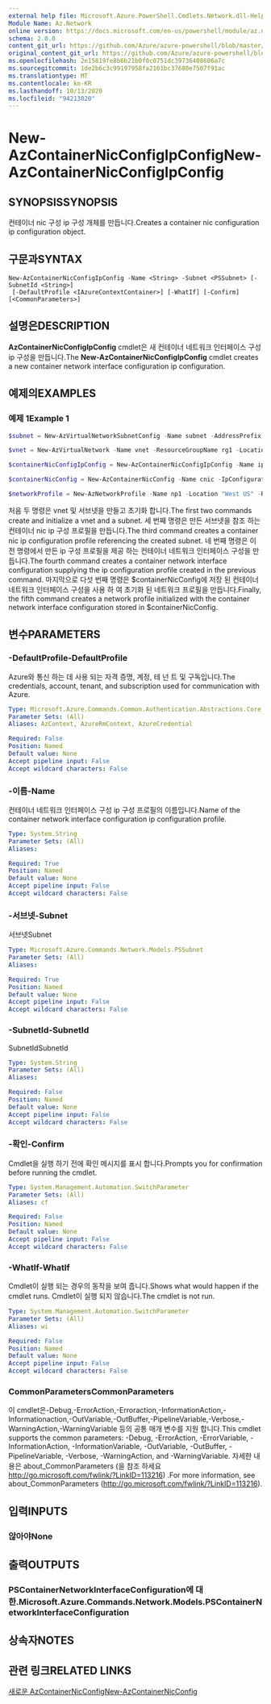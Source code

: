 ```yaml
---
external help file: Microsoft.Azure.PowerShell.Cmdlets.Network.dll-Help.xml
Module Name: Az.Network
online version: https://docs.microsoft.com/en-us/powershell/module/az.network/new-AzContainerNicconfigipconfig
schema: 2.0.0
content_git_url: https://github.com/Azure/azure-powershell/blob/master/src/Network/Network/help/New-AzContainerNicConfigIpConfig.md
original_content_git_url: https://github.com/Azure/azure-powershell/blob/master/src/Network/Network/help/New-AzContainerNicConfigIpConfig.md
ms.openlocfilehash: 2e15819fe8b6b21b0f0c0751dc39736408606a7c
ms.sourcegitcommit: 1de2b6c3c99197958fa2101bc37680e7507f91ac
ms.translationtype: MT
ms.contentlocale: ko-KR
ms.lasthandoff: 10/13/2020
ms.locfileid: "94213020"
---
```

# <span data-ttu-id="1a6d6-101">New-AzContainerNicConfigIpConfig</span><span class="sxs-lookup"><span data-stu-id="1a6d6-101">New-AzContainerNicConfigIpConfig</span></span>

## <span data-ttu-id="1a6d6-102">SYNOPSIS</span><span class="sxs-lookup"><span data-stu-id="1a6d6-102">SYNOPSIS</span></span>
<span data-ttu-id="1a6d6-103">컨테이너 nic 구성 ip 구성 개체를 만듭니다.</span><span class="sxs-lookup"><span data-stu-id="1a6d6-103">Creates a container nic configuration ip configuration object.</span></span>

## <span data-ttu-id="1a6d6-104">구문과</span><span class="sxs-lookup"><span data-stu-id="1a6d6-104">SYNTAX</span></span>

```
New-AzContainerNicConfigIpConfig -Name <String> -Subnet <PSSubnet> [-SubnetId <String>]
 [-DefaultProfile <IAzureContextContainer>] [-WhatIf] [-Confirm] [<CommonParameters>]
```

## <span data-ttu-id="1a6d6-105">설명은</span><span class="sxs-lookup"><span data-stu-id="1a6d6-105">DESCRIPTION</span></span>
<span data-ttu-id="1a6d6-106">**AzContainerNicConfigIpConfig** cmdlet은 새 컨테이너 네트워크 인터페이스 구성 ip 구성을 만듭니다.</span><span class="sxs-lookup"><span data-stu-id="1a6d6-106">The **New-AzContainerNicConfigIpConfig** cmdlet creates a new container network interface configuration ip configuration.</span></span> 

## <span data-ttu-id="1a6d6-107">예제의</span><span class="sxs-lookup"><span data-stu-id="1a6d6-107">EXAMPLES</span></span>

### <span data-ttu-id="1a6d6-108">예제 1</span><span class="sxs-lookup"><span data-stu-id="1a6d6-108">Example 1</span></span>
```powershell
$subnet = New-AzVirtualNetworkSubnetConfig -Name subnet -AddressPrefix 10.0.1.0/24

$vnet = New-AzVirtualNetwork -Name vnet -ResourceGroupName rg1 -Location "West US" -AddressPrefix 10.0.0.0/16 -Subnet $subnet

$containerNicConfigIpConfig = New-AzContainerNicConfigIpConfig -Name ipconfigprofile1 -Subnet $vnet.Subnets[0]

$containerNicConfig = New-AzContainerNicConfig -Name cnic -IpConfiguration containerNicConfigIpConfig

$networkProfile = New-AzNetworkProfile -Name np1 -Location "West US" -ResourceGroupName rg1 -ContainerNetworkInterfaceConfiguration $containerNicConfig
```

<span data-ttu-id="1a6d6-109">처음 두 명령은 vnet 및 서브넷을 만들고 초기화 합니다.</span><span class="sxs-lookup"><span data-stu-id="1a6d6-109">The first two commands create and initialize a vnet and a subnet.</span></span> <span data-ttu-id="1a6d6-110">세 번째 명령은 만든 서브넷을 참조 하는 컨테이너 nic ip 구성 프로필을 만듭니다.</span><span class="sxs-lookup"><span data-stu-id="1a6d6-110">The third command creates a container nic ip configuration profile referencing the created subnet.</span></span> <span data-ttu-id="1a6d6-111">네 번째 명령은 이전 명령에서 만든 ip 구성 프로필을 제공 하는 컨테이너 네트워크 인터페이스 구성을 만듭니다.</span><span class="sxs-lookup"><span data-stu-id="1a6d6-111">The fourth command creates a container network interface configuration supplying the ip configuration profile created in the previous command.</span></span> <span data-ttu-id="1a6d6-112">마지막으로 다섯 번째 명령은 $containerNicConfig에 저장 된 컨테이너 네트워크 인터페이스 구성을 사용 하 여 초기화 된 네트워크 프로필을 만듭니다.</span><span class="sxs-lookup"><span data-stu-id="1a6d6-112">Finally, the fifth command creates a network profile initialized with the container network interface configuration stored in $containerNicConfig.</span></span>

## <span data-ttu-id="1a6d6-113">변수</span><span class="sxs-lookup"><span data-stu-id="1a6d6-113">PARAMETERS</span></span>

### <span data-ttu-id="1a6d6-114">-DefaultProfile</span><span class="sxs-lookup"><span data-stu-id="1a6d6-114">-DefaultProfile</span></span>
<span data-ttu-id="1a6d6-115">Azure와 통신 하는 데 사용 되는 자격 증명, 계정, 테 넌 트 및 구독입니다.</span><span class="sxs-lookup"><span data-stu-id="1a6d6-115">The credentials, account, tenant, and subscription used for communication with Azure.</span></span>

```yaml
Type: Microsoft.Azure.Commands.Common.Authentication.Abstractions.Core.IAzureContextContainer
Parameter Sets: (All)
Aliases: AzContext, AzureRmContext, AzureCredential

Required: False
Position: Named
Default value: None
Accept pipeline input: False
Accept wildcard characters: False
```

### <span data-ttu-id="1a6d6-116">-이름</span><span class="sxs-lookup"><span data-stu-id="1a6d6-116">-Name</span></span>
<span data-ttu-id="1a6d6-117">컨테이너 네트워크 인터페이스 구성 ip 구성 프로필의 이름입니다.</span><span class="sxs-lookup"><span data-stu-id="1a6d6-117">Name of the container network interface configuration ip configuration profile.</span></span>

```yaml
Type: System.String
Parameter Sets: (All)
Aliases:

Required: True
Position: Named
Default value: None
Accept pipeline input: False
Accept wildcard characters: False
```

### <span data-ttu-id="1a6d6-118">-서브넷</span><span class="sxs-lookup"><span data-stu-id="1a6d6-118">-Subnet</span></span>
<span data-ttu-id="1a6d6-119">서브넷</span><span class="sxs-lookup"><span data-stu-id="1a6d6-119">Subnet</span></span>

```yaml
Type: Microsoft.Azure.Commands.Network.Models.PSSubnet
Parameter Sets: (All)
Aliases:

Required: True
Position: Named
Default value: None
Accept pipeline input: False
Accept wildcard characters: False
```

### <span data-ttu-id="1a6d6-120">-SubnetId</span><span class="sxs-lookup"><span data-stu-id="1a6d6-120">-SubnetId</span></span>
<span data-ttu-id="1a6d6-121">SubnetId</span><span class="sxs-lookup"><span data-stu-id="1a6d6-121">SubnetId</span></span>

```yaml
Type: System.String
Parameter Sets: (All)
Aliases:

Required: False
Position: Named
Default value: None
Accept pipeline input: False
Accept wildcard characters: False
```

### <span data-ttu-id="1a6d6-122">-확인</span><span class="sxs-lookup"><span data-stu-id="1a6d6-122">-Confirm</span></span>
<span data-ttu-id="1a6d6-123">Cmdlet을 실행 하기 전에 확인 메시지를 표시 합니다.</span><span class="sxs-lookup"><span data-stu-id="1a6d6-123">Prompts you for confirmation before running the cmdlet.</span></span>

```yaml
Type: System.Management.Automation.SwitchParameter
Parameter Sets: (All)
Aliases: cf

Required: False
Position: Named
Default value: None
Accept pipeline input: False
Accept wildcard characters: False
```

### <span data-ttu-id="1a6d6-124">-WhatIf</span><span class="sxs-lookup"><span data-stu-id="1a6d6-124">-WhatIf</span></span>
<span data-ttu-id="1a6d6-125">Cmdlet이 실행 되는 경우의 동작을 보여 줍니다.</span><span class="sxs-lookup"><span data-stu-id="1a6d6-125">Shows what would happen if the cmdlet runs.</span></span>
<span data-ttu-id="1a6d6-126">Cmdlet이 실행 되지 않습니다.</span><span class="sxs-lookup"><span data-stu-id="1a6d6-126">The cmdlet is not run.</span></span>

```yaml
Type: System.Management.Automation.SwitchParameter
Parameter Sets: (All)
Aliases: wi

Required: False
Position: Named
Default value: None
Accept pipeline input: False
Accept wildcard characters: False
```

### <span data-ttu-id="1a6d6-127">CommonParameters</span><span class="sxs-lookup"><span data-stu-id="1a6d6-127">CommonParameters</span></span>
<span data-ttu-id="1a6d6-128">이 cmdlet은-Debug,-ErrorAction,-Erroraction,-InformationAction,-Informationaction,-OutVariable,-OutBuffer,-PipelineVariable,-Verbose,-WarningAction,-WarningVariable 등의 공통 매개 변수를 지원 합니다.</span><span class="sxs-lookup"><span data-stu-id="1a6d6-128">This cmdlet supports the common parameters: -Debug, -ErrorAction, -ErrorVariable, -InformationAction, -InformationVariable, -OutVariable, -OutBuffer, -PipelineVariable, -Verbose, -WarningAction, and -WarningVariable.</span></span> <span data-ttu-id="1a6d6-129">자세한 내용은 about_CommonParameters (을 참조 하세요 http://go.microsoft.com/fwlink/?LinkID=113216) .</span><span class="sxs-lookup"><span data-stu-id="1a6d6-129">For more information, see about_CommonParameters (http://go.microsoft.com/fwlink/?LinkID=113216).</span></span>

## <span data-ttu-id="1a6d6-130">입력</span><span class="sxs-lookup"><span data-stu-id="1a6d6-130">INPUTS</span></span>

### <span data-ttu-id="1a6d6-131">않아야</span><span class="sxs-lookup"><span data-stu-id="1a6d6-131">None</span></span>

## <span data-ttu-id="1a6d6-132">출력</span><span class="sxs-lookup"><span data-stu-id="1a6d6-132">OUTPUTS</span></span>

### <span data-ttu-id="1a6d6-133">PSContainerNetworkInterfaceConfiguration에 대 한.</span><span class="sxs-lookup"><span data-stu-id="1a6d6-133">Microsoft.Azure.Commands.Network.Models.PSContainerNetworkInterfaceConfiguration</span></span>

## <span data-ttu-id="1a6d6-134">상속자</span><span class="sxs-lookup"><span data-stu-id="1a6d6-134">NOTES</span></span>

## <span data-ttu-id="1a6d6-135">관련 링크</span><span class="sxs-lookup"><span data-stu-id="1a6d6-135">RELATED LINKS</span></span>

[<span data-ttu-id="1a6d6-136">새로운 AzContainerNicConfig</span><span class="sxs-lookup"><span data-stu-id="1a6d6-136">New-AzContainerNicConfig</span></span>](./New-AzContainerNicConfig.md)
